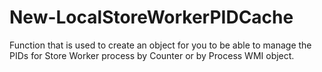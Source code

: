# New-LocalStoreWorkerPIDCache
Function that is used to create an object for you to be able to manage the PIDs for Store Worker process by Counter or by Process WMI object. 